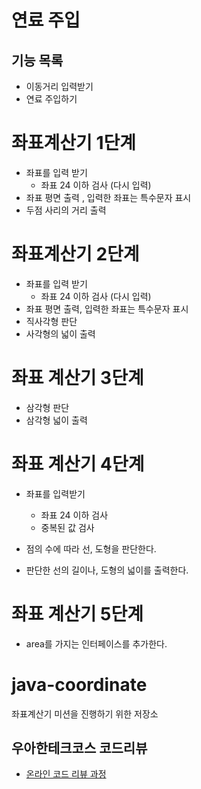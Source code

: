 # 연료 주입

## 기능 목록
* 이동거리 입력받기
* 연료 주입하기

# 좌표계산기 1단계
* 좌표를 입력 받기
    * 좌표 24 이하 검사 (다시 입력)
* 좌표 평면 출력 , 입력한 좌표는 특수문자 표시
* 두점 사리의 거리 출력

# 좌표계산기 2단계

- 좌표를 입력 받기
  - 좌표 24 이하 검사 (다시 입력)
- 좌표 평면 출력, 입력한 좌표는 특수문자 표시
- 직사각형 판단
- 사각형의 넓이 출력

# 좌표 계산기 3단계

- 삼각형 판단
- 삼각형 넓이 출력

# 좌표 계산기 4단계

- 좌표를 입력받기

  - 좌표 24 이하 검사
  - 중복된 값 검사

- 점의 수에 따라 선, 도형을 판단한다.

- 판단한 선의 길이나, 도형의 넓이를 출력한다.

# 좌표 계산기 5단계
- area를 가지는 인터페이스를 추가한다.


# java-coordinate

좌표계산기 미션을 진행하기 위한 저장소

## 우아한테크코스 코드리뷰
* [온라인 코드 리뷰 과정](https://github.com/woowacourse/woowacourse-docs/blob/master/maincourse/README.md)
